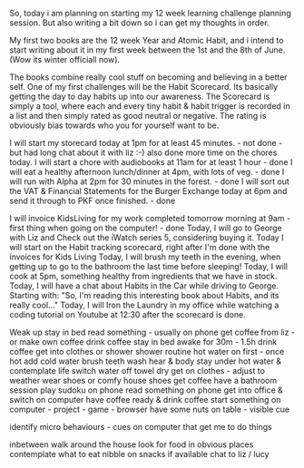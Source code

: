 So, today i am planning on starting my 12 week learning challenge planning session. But also writing a bit down so i can get my thoughts in order.

My first two books are the 12 week Year and Atomic Habit, and i intend to start writing about it in my first week between the 1st and the 8th of June. (Wow its winter officiall now).

The books combine really cool stuff on becoming and believing in a better self. One of my first challenges will be the Habit Scorecard. Its basically getting the day to day habits up into our awareness. The Scorecard is simply a tool, where each and every tiny habit & habit trigger is recorded in a list and then simply rated as good neutral or negative. The rating is obviously bias towards who you for yourself want to be.

I will start my storecard today at 1pm for at least 45 minutes. - not done - but had long chat about it with liz :-) also done more time on the chores today.
I will start a chore with audiobooks at 11am for at least 1 hour - done
I will eat a healthy afternoon lunch/dinner at 4pm, with lots of veg. - done
I will run with Alpha at 2pm for 30 minutes in the forest. - done
I will sort out the VAT & Financial Statements for the Burger Exchange today at 6pm and send it through to PKF once finished. - done

I will invoice KidsLiving for my work completed tomorrow morning at 9am - first thing when going on the computer! - done
Today, I will go to George with Liz and Check out the iWatch series 5, considering buying it.
Today I will start on the Habit tracking scorecard, right after I'm done with the invoices for Kids Living
Today, I will brush my teeth in the evening, when getting up to go to the bathroom the last time before sleeping!
Today, I will cook at 5pm, something healthy from ingredients that we have in stock.
Today, I will have a chat about Habits in the Car while driving to George. Starting with:
"So, I'm reading this interesting book about Habits, and its really cool..."
Today, I will Iron the Laundry in my office while watching a coding tutorial on Youtube at 12:30 after the scorecard is done.





Weak up
stay in bed
read something - usually on phone
get coffee from liz - or make own coffee
drink coffee
stay in bed awake for 30m - 1.5h
drink coffee
get into clothes or shower
shower routine
hot water on first - once hot add cold water
brush teeth
wash hear & body
stay under hot water & contemplate life
switch water off
towel dry
get on clothes - adjust to weather
wear shoes or comfy house shoes
get coffee
have a bathroom session
play sudoku on phone
read something on phone
get into office & switch on computer
have coffee ready & drink coffee
start something on computer - project - game - browser
have some nuts on table - visible cue

identify micro behaviours - cues on computer that get me to do things

inbetween walk around the house
look for food in obvious places
contemplate what to eat
nibble on snacks if available
chat to liz / lucy







